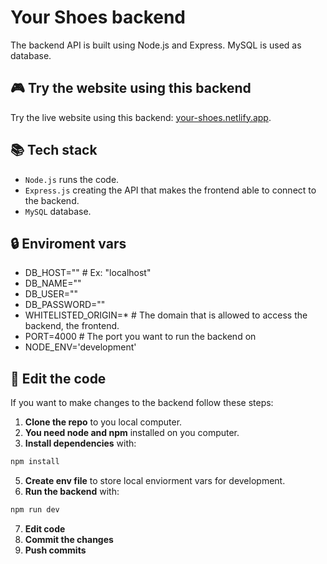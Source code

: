 # Your Shoes backend
The backend API is built using Node.js and Express. MySQL is used as database.

## 🎮 Try the website using this backend
Try the live website using this backend: [your-shoes.netlify.app](https://your-shoes.netlify.app/).

## 📚 Tech stack
- `Node.js` runs the code.
- `Express.js` creating the API that makes the frontend able to connect to the backend.
- `MySQL` database.

## 🔒 Enviroment vars
- DB_HOST="" # Ex: "localhost"
- DB_NAME=""
- DB_USER=""
- DB_PASSWORD=""
- WHITELISTED_ORIGIN=* # The domain that is allowed to access the backend, the frontend.
- PORT=4000 # The port you want to run the backend on
- NODE_ENV='development'


## 📝 Edit the code
If you want to make changes to the backend follow these steps:
1. **Clone the repo** to you local computer.
2. **You need node and npm** installed on you computer.
3. **Install dependencies** with:
```sh
npm install
```
5. **Create env file** to store local enviorment vars for development.
6. **Run the backend** with:
```sh
npm run dev
```
7. **Edit code**
8. **Commit the changes**
9. **Push commits**
